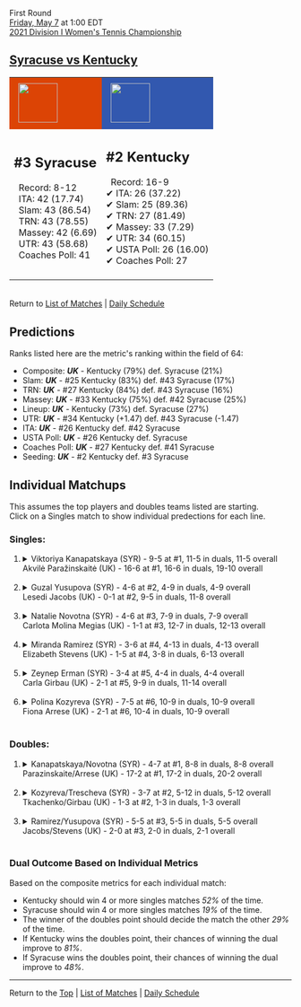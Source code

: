 First Round[](#top)<a name="top"></a>  
[Friday, May 7](../../schedule/05-07.md) at 1:00 EDT  
[2021 Division I Women's Tennis Championship](../index.md)  
## [Syracuse vs Kentucky](https://www.ncaa.com/game/5833649)  

<table><tr style="background-color: #d9d9d9 !important"><td style="background-color: #DC4405 !important"><img src="https://www.ncaa.com/sites/default/files/images/logos/schools/s/syracuse.70.png" width="70" height="70" style="padding: 8px;" /></td><td style="background-color: #3258AF !important"><img src="https://www.ncaa.com/sites/default/files/images/logos/schools/k/kentucky.70.png" width="70" height="70" style="padding: 8px;" /></td></tr><tr>
<td>  

<h2>#3 Syracuse</h2>  
&nbsp; Record: 8-12<br>  
&nbsp; ITA: 42 (17.74)<br>  
&nbsp; Slam: 43 (86.54)<br>  
&nbsp; TRN: 43 (78.55)<br>  
&nbsp; Massey: 42 (6.69)<br>  
&nbsp; UTR: 43 (58.68)<br>  
&nbsp; Coaches Poll: 41<br>  
<br>  

</td>
<td>  

<h2>#2 Kentucky</h2>  
&nbsp; Record: 16-9<br>  
&#10004; ITA: 26 (37.22)<br>  
&#10004; Slam: 25 (89.36)<br>  
&#10004; TRN: 27 (81.49)<br>  
&#10004; Massey: 33 (7.29)<br>  
&#10004; UTR: 34 (60.15)<br>  
&#10004; USTA Poll: 26 (16.00)<br>  
&#10004; Coaches Poll: 27<br>  
<br>  

</td>
</tr></table>  


<br>Return to [List of Matches](../index.md) &#124; [Daily Schedule](../../schedule/05-07.md)

## Predictions  

Ranks listed here are the metric's ranking within the field of 64:  
- Composite: ***UK*** - Kentucky (79%) def. Syracuse (21%)  
- Slam: ***UK*** - #25 Kentucky (83%) def. #43 Syracuse (17%)  
- TRN: ***UK*** - #27 Kentucky (84%) def. #43 Syracuse (16%)  
- Massey: ***UK*** - #33 Kentucky (75%) def. #42 Syracuse (25%)  
- Lineup: ***UK*** - Kentucky (73%) def. Syracuse (27%)  
- UTR: ***UK*** - #34 Kentucky (+1.47) def. #43 Syracuse (-1.47)  
- ITA: ***UK*** - #26 Kentucky def. #42 Syracuse  
- USTA Poll: ***UK*** - #26 Kentucky def. Syracuse  
- Coaches Poll: ***UK*** - #27 Kentucky def. #41 Syracuse  
- Seeding: ***UK*** - #2 Kentucky def. #3 Syracuse  

## Individual Matchups  
This assumes the top players and doubles teams listed are starting.  
Click on a Singles match to show individual predections for each line.  

### Singles:  

<ol>
<li><details>
<summary markdown="span">Viktoriya Kanapatskaya (SYR) - 9-5 at #1, 11-5 in duals, 11-5 overall<br>Akvilė Paražinskaitė (UK) - 16-6 at #1, 16-6 in duals, 19-10 overall</summary>
<h4>Predictions</h4><ul>
<li>Composite: <b><i>SYR</i></b> - Kanapatskaya (62%) def. Paražinskaitė (38%)</li>  
<li>Slam: <b><i>SYR</i></b> - Kanapatskaya (64%) def. Paražinskaitė (36%)</li>  
<li>TRN: <b><i>SYR</i></b> - Kanapatskaya (62%) def. Paražinskaitė (38%)</li>  
<li>Massey: <b><i>SYR</i></b> - Kanapatskaya (58%) def. Paražinskaitė (42%)</li>  
<li>UTR: <b><i>SYR</i></b> - Kanapatskaya (63%) def. Paražinskaitė (37%)</li>  
<li>ITA: <b><i>SYR</i></b> - Kanapatskaya (30.96) def. Paražinskaitė (19.85)</li>  
</ul>
</details>&nbsp;</li>
<li><details>
<summary markdown="span">Guzal Yusupova (SYR) - 4-6 at #2, 4-9 in duals, 4-9 overall<br>Lesedi Jacobs (UK) - 0-1 at #2, 9-5 in duals, 11-8 overall</summary>
<h4>Predictions</h4><ul>
<li>Composite: <b><i>UK</i></b> - Jacobs (80%) def. Yusupova (20%)</li>  
<li>Slam: <b><i>UK</i></b> - Jacobs (72%) def. Yusupova (28%)</li>  
<li>TRN: <b><i>UK</i></b> - Jacobs (83%) def. Yusupova (17%)</li>  
<li>Massey: <b><i>UK</i></b> - Jacobs (75%) def. Yusupova (25%)</li>  
<li>UTR: <b><i>UK</i></b> - Jacobs (89%) def. Yusupova (11%)</li>  
<li>ITA: <b><i>UK</i></b> - Jacobs (5.00) def. Yusupova (4.12)</li>  
</ul>
</details>&nbsp;</li>
<li><details>
<summary markdown="span">Natalie Novotna (SYR) - 4-6 at #3, 7-9 in duals, 7-9 overall<br>Carlota Molina Megias (UK) - 1-1 at #3, 12-7 in duals, 12-13 overall</summary>
<h4>Predictions</h4><ul>
<li>Composite: <b><i>UK</i></b> - Megias (62%) def. Novotna (38%)</li>  
<li>Slam: <b><i>UK</i></b> - Megias (62%) def. Novotna (38%)</li>  
<li>TRN: <b><i>UK</i></b> - Megias (62%) def. Novotna (38%)</li>  
<li>Massey: <b><i>SYR</i></b> - Novotna (51%) def. Megias (49%)</li>  
<li>UTR: <b><i>UK</i></b> - Megias (77%) def. Novotna (23%)</li>  
<li>ITA: <b><i>UK</i></b> - Megias (2.40) def. Novotna (2.02)</li>  
</ul>
</details>&nbsp;</li>
<li><details>
<summary markdown="span">Miranda Ramirez (SYR) - 3-6 at #4, 4-13 in duals, 4-13 overall<br>Elizabeth Stevens (UK) - 1-5 at #4, 3-8 in duals, 6-13 overall</summary>
<h4>Predictions</h4><ul>
<li>Composite: <b><i>UK</i></b> - Stevens (50%) def. Ramirez (50%)</li>  
<li>Slam: <b><i>UK</i></b> - Stevens (53%) def. Ramirez (47%)</li>  
<li>TRN: <b><i>UK</i></b> - Stevens (53%) def. Ramirez (47%)</li>  
<li>Massey: <b><i>UK</i></b> - Stevens (50%) def. Ramirez (50%)</li>  
<li>UTR: <b><i>SYR</i></b> - Ramirez (56%) def. Stevens (44%)</li>  
</ul>
</details>&nbsp;</li>
<li><details>
<summary markdown="span">Zeynep Erman (SYR) - 3-4 at #5, 4-4 in duals, 4-4 overall<br>Carla Girbau (UK) - 2-1 at #5, 9-9 in duals, 11-14 overall</summary>
<h4>Predictions</h4><ul>
<li>Composite: <b><i>UK</i></b> - Girbau (64%) def. Erman (36%)</li>  
<li>Slam: <b><i>UK</i></b> - Girbau (67%) def. Erman (33%)</li>  
<li>TRN: <b><i>UK</i></b> - Girbau (64%) def. Erman (36%)</li>  
<li>Massey: <b><i>UK</i></b> - Girbau (51%) def. Erman (49%)</li>  
<li>UTR: <b><i>UK</i></b> - Girbau (74%) def. Erman (26%)</li>  
<li>ITA: <b><i>UK</i></b> - # Girbau def. Erman (1.82)</li>  
</ul>
</details>&nbsp;</li>
<li><details>
<summary markdown="span">Polina Kozyreva (SYR) - 7-5 at #6, 10-9 in duals, 10-9 overall<br>Fiona Arrese (UK) - 2-1 at #6, 10-4 in duals, 10-9 overall</summary>
<h4>Predictions</h4><ul>
<li>Composite: <b><i>UK</i></b> - Arrese (58%) def. Kozyreva (42%)</li>  
<li>Slam: <b><i>UK</i></b> - Arrese (61%) def. Kozyreva (39%)</li>  
<li>TRN: <b><i>UK</i></b> - Arrese (60%) def. Kozyreva (40%)</li>  
<li>Massey: <b><i>SYR</i></b> - Kozyreva (59%) def. Arrese (41%)</li>  
<li>UTR: <b><i>UK</i></b> - Arrese (71%) def. Kozyreva (29%)</li>  
<li>ITA: <b><i>SYR</i></b> - Kozyreva (1.79) def. Arrese (1.49)</li>  
</ul>
</details>&nbsp;</li>
</ol>

### Doubles:  

<ol>
<li><details>
<summary markdown="span">Kanapatskaya/Novotna (SYR) - 4-7 at #1, 8-8 in duals, 8-8 overall<br>Parazinskaite/Arrese (UK) - 17-2 at #1, 17-2 in duals, 20-2 overall</summary>
<br>Sorry, we don't have any metrics for this match
</details>&nbsp;</li>
<li><details>
<summary markdown="span">Kozyreva/Trescheva (SYR) - 3-7 at #2, 5-12 in duals, 5-12 overall<br>Tkachenko/Girbau (UK) - 1-3 at #2, 1-3 in duals, 1-3 overall</summary>
<br>Sorry, we don't have any metrics for this match
</details>&nbsp;</li>
<li><details>
<summary markdown="span">Ramirez/Yusupova (SYR) - 5-5 at #3, 5-5 in duals, 5-5 overall<br>Jacobs/Stevens (UK) - 2-0 at #3, 2-0 in duals, 2-1 overall</summary>
<br>Sorry, we don't have any metrics for this match
</details>&nbsp;</li>
</ol>

### Dual Outcome Based on Individual Metrics  
  
Based on the composite metrics for each individual match:  
- Kentucky should win 4 or more singles matches *52%* of the time.  
- Syracuse should win 4 or more singles matches *19%* of the time.  
- The winner of the doubles point should decide the match the other *29%* of the time.  
- If Kentucky wins the doubles point, their chances of winning the dual improve to *81%*.  
- If Syracuse wins the doubles point, their chances of winning the dual improve to *48%*.  
  
------

Return to the [Top](#top) &#124; [List of Matches](../index.md) &#124; [Daily Schedule](../../schedule/05-07.md)  
